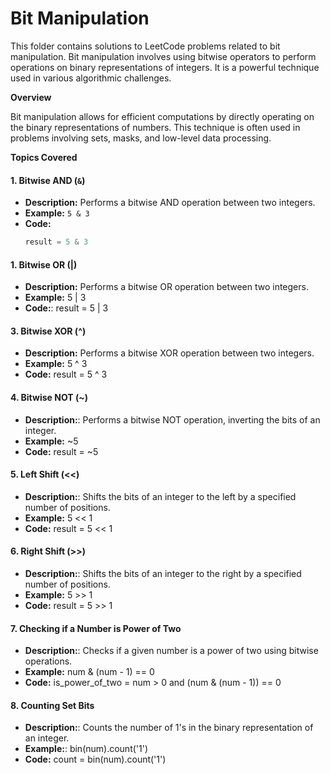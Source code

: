 # Bit Manipulation

This folder contains solutions to LeetCode problems related to bit manipulation. Bit manipulation involves using bitwise operators to perform operations on binary representations of integers. It is a powerful technique used in various algorithmic challenges.

**Overview**

Bit manipulation allows for efficient computations by directly operating on the binary representations of numbers. This technique is often used in problems involving sets, masks, and low-level data processing.

**Topics Covered**

#### 1. Bitwise AND (`&`)
- **Description:** Performs a bitwise AND operation between two integers.
- **Example:** `5 & 3`
- **Code:**
  ```python
  result = 5 & 3  
#### 1. Bitwise OR (|)
- **Description:** Performs a bitwise OR operation between two integers.
- **Example:** 5 | 3
- **Code:**:
    result = 5 | 3 

#### 3. Bitwise XOR (^)
- **Description:** Performs a bitwise XOR operation between two integers.
- **Example:** 5 ^ 3
- **Code:**
result = 5 ^ 3  

#### 4. Bitwise NOT (~)
- **Description:**: Performs a bitwise NOT operation, inverting the bits of an integer.
- **Example:** ~5
- **Code:**
result = ~5 
#### 5. Left Shift (<<)
- **Description:**: Shifts the bits of an integer to the left by a specified number of positions.
- **Example:** 5 << 1
- **Code:**
result = 5 << 1  
#### 6. Right Shift (>>)
- **Description:**: Shifts the bits of an integer to the right by a specified number of positions.
- **Example:** 5 >> 1
- **Code:**
result = 5 >> 1 
#### 7. Checking if a Number is Power of Two
- **Description:**: Checks if a given number is a power of two using bitwise operations.
- **Example:** num & (num - 1) == 0
- **Code:**
is_power_of_two = num > 0 and (num & (num - 1)) == 0  
#### 8. Counting Set Bits
- **Description:**: Counts the number of 1's in the binary representation of an integer.
- **Example:**: bin(num).count('1')
- **Code:**
count = bin(num).count('1')  